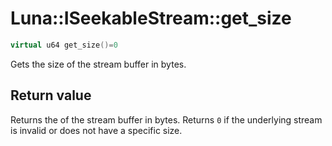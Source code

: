 # Luna::ISeekableStream::get_size

```c++
virtual u64 get_size()=0
```

Gets the size of the stream buffer in bytes. 



## Return value
Returns the of the stream buffer in bytes. Returns `0` if the underlying stream is invalid or does not have a specific size. 

